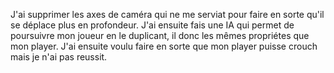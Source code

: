 J'ai supprimer les axes de caméra qui ne me serviat pour faire en sorte qu'il se déplace plus en profondeur.
J'ai ensuite fais une IA qui permet de poursuivre mon joueur en le duplicant, il donc les mêmes propriétes que mon player.
J'ai ensuite voulu faire en sorte que mon player puisse crouch mais je n'ai pas reussit.
